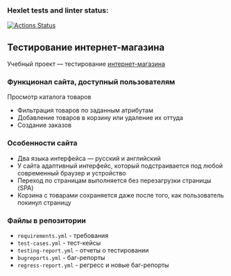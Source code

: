 ### Hexlet tests and linter status:
[![Actions Status](https://github.com/VeryCherryBerry/qa-engineer-project-84/actions/workflows/hexlet-check.yml/badge.svg)](https://github.com/VeryCherryBerry/qa-engineer-project-84/actions)

## Тестирование интернет-магазина

Учебный проект — тестирование [интернет-магазина](https://hexlet-products-store.vercel.app/)

### Функционал сайта, доступный пользователям

   Просмотр каталога товаров
-   Фильтрация товаров по заданным атрибутам
-   Добавление товаров в корзину или удаление их оттуда
-   Создание заказов

### Особенности сайта
-   Два языка интерфейса — русский и английский
-   У сайта адаптивный интерфейс, который подстраивается под любой современный браузер и устройство
-   Переход по страницам выполняется без перезагрузки страницы (SPA)
-   Корзина с товарами сохраняется даже после того, как пользователь покинул страницу

### Файлы в репозитории
-   `requirements.yml` - требования
-   `test-cases.yml` - тест-кейсы
-   `testing-report.yml` - отчеты о тестировании
-   `bugreports.yml` - баг-репорты
-   `regress-report.yml` - регресс и новые баг-репорты
